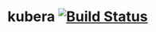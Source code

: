 # kubera [![Build Status](https://travis-ci.com/katrotz/kubera.svg?branch=master)](https://travis-ci.com/katrotz/kubera)

